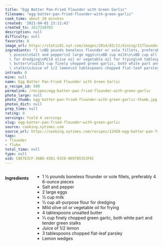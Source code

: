 ```yaml
---
title: "Egg Batter Pan-Fried Flounder with Green Garlic"
filename: "egg-batter-pan-fried-flounder-with-green-garlic"
cook_time: about 20 minutes
created: '2021-04-01 23:11:43'
created_ts: 1617318703
description: null
difficulty: null
favorite: 0
image_url: https://static01.nyt.com/images/2014/03/11/dining/11flounder/11flounder-articleLarge.jpg
ingredients: "1 \xBD pounds boneless flounder or sole fillets, preferably 4 6-ounce\
  \ pieces\nSalt and pepper\n2 large eggs\n\xBD cup milk\n\xBD cup all-purpose flour\
  \ for dredging\nMild olive oil or vegetable oil for frying\n4 tablespoons unsalted\
  \ butter\n\u2153 cup finely chopped green garlic, both white part and tender green\
  \ stalks\nJuice of 1/2 lemon\n3 tablespoons chopped flat-leaf parsley\nLemon wedges"
intrash: 0
mine: null
name: Egg Batter Pan-Fried Flounder with Green Garlic
p_recipe_id: 500
permalink: /recipes/egg-batter-pan-fried-flounder-with-green-garlic
photo_large: null
photo_thumb: egg-batter-pan-fried-flounder-with-green-garlic-thumb.jpg
photos_dict: null
prep_time: null
rating: 0
servings: Yield 4 servings
slug: egg-batter-pan-fried-flounder-with-green-garlic
source: cooking.nytimes.com
source_url: https://cooking.nytimes.com/recipes/12458-egg-batter-pan-fried-flounder-with-green-garlic?smid=ck-recipe-iOS-share
tags:
- flounder
- fluke
total_time: null
type: null
uid: C8E7E3CF-36B6-45D1-93CD-069705353F6C
---
```

<div class="large-8 medium-7 columns" id="writeup">	</div><!-- #writeup -->
</div><!-- #row-one -->
<div class="row" id="row-two">	<div class="medium-4 small-5 columns" id="ingredients"><h4>Ingredients</h4><div class="box box-ingredients content"><ul>
<li>1 ½ pounds boneless flounder or sole fillets, preferably 4 6-ounce pieces</li>
<li>Salt and pepper</li>
<li>2 large eggs</li>
<li>½ cup milk</li>
<li>½ cup all-purpose flour for dredging</li>
<li>Mild olive oil or vegetable oil for frying</li>
<li>4 tablespoons unsalted butter</li>
<li>⅓ cup finely chopped green garlic, both white part and tender green stalks</li>
<li>Juice of 1/2 lemon</li>
<li>3 tablespoons chopped flat-leaf parsley</li>
<li>Lemon wedges</li>
</ul>
</div>	</div>	<div class="medium-6 small-7 columns" id="directions">	</div>
